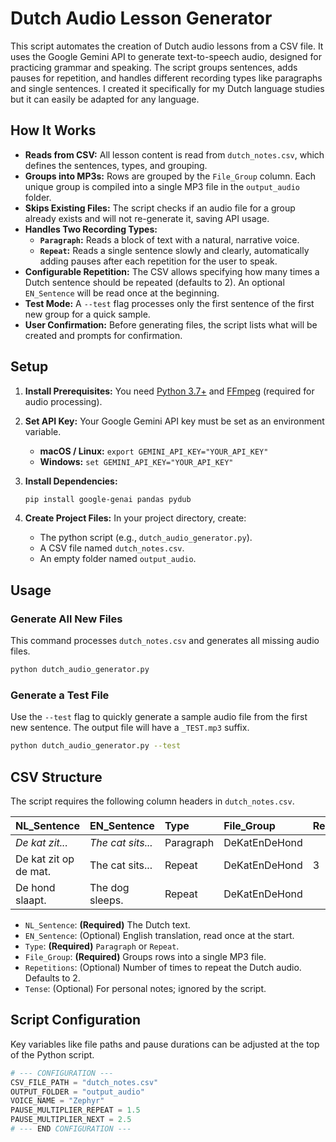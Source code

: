 # Dutch Audio Lesson Generator

This script automates the creation of Dutch audio lessons from a CSV file. It uses the Google Gemini API to generate text-to-speech audio, designed for practicing grammar and speaking. The script groups sentences, adds pauses for repetition, and handles different recording types like paragraphs and single sentences. I created it specifically for my Dutch language studies but it can easily be adapted for any language.

## How It Works

*   **Reads from CSV:** All lesson content is read from `dutch_notes.csv`, which defines the sentences, types, and grouping.
*   **Groups into MP3s:** Rows are grouped by the `File_Group` column. Each unique group is compiled into a single MP3 file in the `output_audio` folder.
*   **Skips Existing Files:** The script checks if an audio file for a group already exists and will not re-generate it, saving API usage.
*   **Handles Two Recording Types:**
    *   **`Paragraph`:** Reads a block of text with a natural, narrative voice.
    *   **`Repeat`:** Reads a single sentence slowly and clearly, automatically adding pauses after each repetition for the user to speak.
*   **Configurable Repetition:** The CSV allows specifying how many times a Dutch sentence should be repeated (defaults to 2). An optional `EN_Sentence` will be read once at the beginning.
*   **Test Mode:** A `--test` flag processes only the first sentence of the first new group for a quick sample.
*   **User Confirmation:** Before generating files, the script lists what will be created and prompts for confirmation.

## Setup

1.  **Install Prerequisites:** You need [Python 3.7+](https://www.python.org/) and [FFmpeg](https://ffmpeg.org/download.html) (required for audio processing).

2.  **Set API Key:** Your Google Gemini API key must be set as an environment variable.
    *   **macOS / Linux:** `export GEMINI_API_KEY="YOUR_API_KEY"`
    *   **Windows:** `set GEMINI_API_KEY="YOUR_API_KEY"`

3.  **Install Dependencies:**
    ```bash
    pip install google-genai pandas pydub
    ```

4.  **Create Project Files:** In your project directory, create:
    *   The python script (e.g., `dutch_audio_generator.py`).
    *   A CSV file named `dutch_notes.csv`.
    *   An empty folder named `output_audio`.

## Usage

### Generate All New Files
This command processes `dutch_notes.csv` and generates all missing audio files.
```bash
python dutch_audio_generator.py
```

### Generate a Test File
Use the `--test` flag to quickly generate a sample audio file from the first new sentence. The output file will have a `_TEST.mp3` suffix.
```bash
python dutch_audio_generator.py --test
```

## CSV Structure

The script requires the following column headers in `dutch_notes.csv`.

| NL_Sentence | EN_Sentence | Type | File_Group | Repetitions | Tense |
| :--- | :--- | :--- | :--- | :--- | :--- |
| *De kat zit...* | *The cat sits...* | Paragraph | DeKatEnDeHond | | Present |
| De kat zit op de mat. | The cat sits... | Repeat | DeKatEnDeHond | 3 | Present |
| De hond slaapt. | The dog sleeps. | Repeat | DeKatEnDeHond | | Present |

*   `NL_Sentence`: **(Required)** The Dutch text.
*   `EN_Sentence`: (Optional) English translation, read once at the start.
*   `Type`: **(Required)** `Paragraph` or `Repeat`.
*   `File_Group`: **(Required)** Groups rows into a single MP3 file.
*   `Repetitions`: (Optional) Number of times to repeat the Dutch audio. Defaults to 2.
*   `Tense`: (Optional) For personal notes; ignored by the script.

## Script Configuration

Key variables like file paths and pause durations can be adjusted at the top of the Python script.

```python
# --- CONFIGURATION ---
CSV_FILE_PATH = "dutch_notes.csv"
OUTPUT_FOLDER = "output_audio"
VOICE_NAME = "Zephyr"
PAUSE_MULTIPLIER_REPEAT = 1.5
PAUSE_MULTIPLIER_NEXT = 2.5
# --- END CONFIGURATION ---
```
